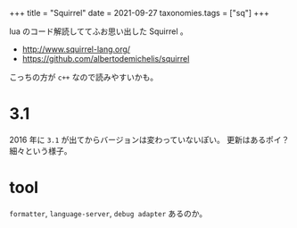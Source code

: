 +++
title = "Squirrel"
date = 2021-09-27
taxonomies.tags = ["sq"]
+++

lua のコード解読しててふお思い出した Squirrel 。

* <http://www.squirrel-lang.org/>
* <https://github.com/albertodemichelis/squirrel>

こっちの方が `c++` なので読みやすいかも。

# 3.1

2016 年に `3.1` が出てからバージョンは変わっていないぽい。
更新はあるポイ？細々という様子。

# tool

`formatter`, `language-server`, `debug adapter` あるのか。
